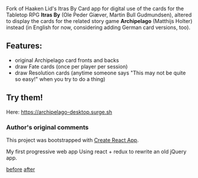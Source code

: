 Fork of Haaken Lid's Itras By Card app for digital use of the cards for the Tabletop RPG **Itras By** (Ole Peder Giæver,  Martin Bull Gudmundsen), altered to display the cards for the related story game **Archipelago** (Matthijs Holter) instead (in English for now, considering adding German card versions, too).

## Features:
- original Archipelago card fronts and backs
- draw Fate cards (once per player per session)
- draw Resolution cards (anytime someone says "This may not be quite so easy!" when you try to do a thing)

## Try them!
Here: https://archipelago-desktop.surge.sh


### Author's original comments

This project was bootstrapped with [Create React App](https://github.com/facebookincubator/create-react-app).

My first progressive web app
Using react + redux to rewrite an old jQuery app.

[before](https://codepen.io/haakenlid/full/RPvrWp)
[after](https://haakenlid.github.io/cards/)
